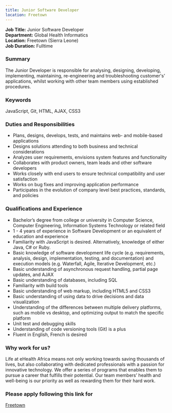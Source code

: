 ```yaml
---
title: Junior Software Developer
location: Freetown
---
```

**Job Title:** Junior Software Developer  
**Department:** Global Health Informatics  
**Location:** Freetown (Sierra Leone)  
**Job Duration:** Fulltime

### Summary
The Junior Developer is responsible for analysing, designing, developing, implementing, maintaining, re-engineering and troubleshooting customer's’ applications, whilst working with other team members using established procedures.

### Keywords
JavaScript, Git, HTML, AJAX, CSS3

### Duties and Responsibilities

* Plans, designs, develops, tests, and maintains web- and mobile-based applications
* Designs solutions attending to both business and technical considerations
* Analyzes user requirements, envisions system features and functionality
* Collaborates with product owners, team leads and other software developers  
* Works closely with end users to ensure technical compatibility and user satisfaction 
* Works on bug fixes and improving application performance
* Participates in the evolution of company level best practices, standards, and policies

### Qualifications and Experience

* Bachelor’s degree from college or university in Computer Science, Computer Engineering, Information Systems Technology or related field
* 1 - 4 years of experience in Software Development or an equivalent of education and experience
* Familiarity with JavaScript is desired. Alternatively, knowledge of either Java, C# or Ruby.
* Basic knowledge of software development life cycle (e.g. requirements, analysis, design, implementation, testing, and documentation) and execution models (e.g. Waterfall, Agile, Iterative Development, etc.)
* Basic understanding of asynchronous request handling, partial page updates, and AJAX
* Basic understanding of databases, including SQL
* Familiarity with build tools
* Basic understanding of web markup, including HTML5 and CSS3
* Basic understanding of using data to drive decisions and data visualization
* Understanding of the differences between multiple delivery platforms, such as mobile vs desktop, and optimizing output to match the specific platform
* Unit test and debugging skills
* Understanding of code versioning tools (Git) is a plus
* Fluent in English, French is desired

### Why work for us?
Life at eHealth Africa means not only working towards saving thousands of lives, but also collaborating with dedicated professionals with a passion for innovative technology. We offer a series of programs that enables them to pursue a career that fulfills their potential. Our team members’ health and well-being is our priority as well as rewarding them for their hard work.

### Please apply following this link for
[Freetown](https://eHealthAfrica.bamboohr.com/jobs/view.php?id=12)

